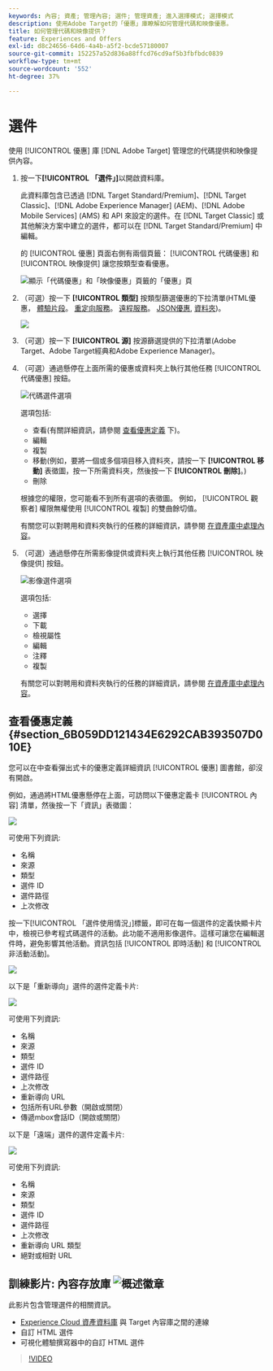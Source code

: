 ```yaml
---
keywords: 內容; 資產; 管理內容; 選件; 管理資產; 進入選擇模式; 選擇模式
description: 使用Adobe Target的「優惠」庫瞭解如何管理代碼和映像優惠。
title: 如何管理代碼和映像提供？
feature: Experiences and Offers
exl-id: d8c24656-64d6-4a4b-a5f2-bcde57180007
source-git-commit: 152257a52d836a88ffcd76cd9af5b3fbfbdc0839
workflow-type: tm+mt
source-wordcount: '552'
ht-degree: 37%

---
```


# 選件

使用 [!UICONTROL 優惠] 庫 [!DNL Adobe Target] 管理您的代碼提供和映像提供內容。

1. 按一下&#x200B;**[!UICONTROL 「選件」]**&#x200B;以開啟資料庫。

   此資料庫包含已透過 [!DNL Target Standard/Premium]、[!DNL Target Classic]、[!DNL Adobe Experience Manager] (AEM)、[!DNL Adobe Mobile Services] (AMS) 和 API 來設定的選件。在 [!DNL Target Classic] 或其他解決方案中建立的選件，都可以在 [!DNL Target Standard/Premium] 中編輯。

   的 [!UICONTROL 優惠] 頁面右側有兩個頁籤： [!UICONTROL 代碼優惠] 和 [!UICONTROL 映像提供] 讓您按類型查看優惠。

   ![顯示「代碼優惠」和「映像優惠」頁籤的「優惠」頁](/help/main/c-experiences/c-manage-content/assets/offers-page.png)

1. （可選）按一下 **[!UICONTROL 類型]** 按類型篩選優惠的下拉清單(HTML優惠， [體驗片段](/help/main/c-experiences/c-manage-content/aem-experience-fragments.md)。 [重定向服務](/help/main/c-experiences/c-manage-content/offer-redirect.md)。 [遠程服務](/help/main/c-experiences/c-manage-content/about-remote-offers.md)。 [JSON優惠](/help/main/c-experiences/c-manage-content/create-json-offer.md), [資料夾](/help/main/c-experiences/c-manage-content/create-content-folder.md))。

   ![](assets/offers_filter.png)

1. （可選）按一下 **[!UICONTROL 源]** 按源篩選提供的下拉清單(Adobe Target、Adobe Target經典和Adobe Experience Manager)。

1. （可選）通過懸停在上面所需的優惠或資料夾上執行其他任務 [!UICONTROL 代碼優惠] 按鈕。

   ![代碼選件選項](assets/offer-picker-large.png)

   選項包括:

   * 查看(有關詳細資訊，請參閱 [查看優惠定義](#section_6B059DD121434E6292CAB393507D010E) 下)。
   * 編輯
   * 複製
   * 移動(例如，要將一個或多個項目移入資料夾，請按一下 **[!UICONTROL 移動]** 表徵圖，按一下所需資料夾，然後按一下 **[!UICONTROL 刪除]**。)
   * 刪除

   根據您的權限，您可能看不到所有選項的表徵圖。 例如， [!UICONTROL 觀察者] 權限無權使用 [!UICONTROL 複製] 的雙曲餘切值。

   有關您可以對聘用和資料夾執行的任務的詳細資訊，請參閱 [在資產庫中處理內容](/help/main/c-experiences/c-manage-content/assets-working.md)。

1. （可選）通過懸停在所需影像提供或資料夾上執行其他任務 [!UICONTROL 映像提供] 按鈕。

   ![影像選件選項](/help/main/c-experiences/c-manage-content/assets/image-offers-icons.png)

   選項包括:

   * 選擇
   * 下載
   * 檢視屬性
   * 編輯
   * 注釋
   * 複製

   有關您可以對聘用和資料夾執行的任務的詳細資訊，請參閱 [在資產庫中處理內容](/help/main/c-experiences/c-manage-content/assets-working.md)。

## 查看優惠定義 {#section_6B059DD121434E6292CAB393507D010E}

您可以在中查看彈出式卡的優惠定義詳細資訊 [!UICONTROL 優惠] 圖書館，卻沒有開啟。

例如，通過將HTML優惠懸停在上面，可訪問以下優惠定義卡 [!UICONTROL 內容] 清單，然後按一下「資訊」表徵圖：

![](assets/offer-card-html.png)

可使用下列資訊:

* 名稱
* 來源
* 類型
* 選件 ID
* 選件路徑
* 上次修改

按一下[!UICONTROL 「選件使用情況」]標籤，即可在每一個選件的定義快顯卡片中，檢視已參考程式碼選件的活動。此功能不適用影像選件。這樣可讓您在編輯選件時，避免影響其他活動。資訊包括 [!UICONTROL 即時活動] 和 [!UICONTROL 非活動活動]。

![](assets/offer-card-usage.png)

以下是「重新導向」選件的選件定義卡片:

![](assets/offer-card-redirect.png)

可使用下列資訊:

* 名稱
* 來源
* 類型
* 選件 ID
* 選件路徑
* 上次修改
* 重新導向 URL
* 包括所有URL參數（開啟或關閉）
* 傳遞mbox會話ID（開啟或關閉）

以下是「遠端」選件的選件定義卡片:

![](assets/offer-card-remote.png)

可使用下列資訊:

* 名稱
* 來源
* 類型
* 選件 ID
* 選件路徑
* 上次修改
* 重新導向 URL 類型
* 絕對或相對 URL

## 訓練影片: 內容存放庫 ![概述徽章](/help/main/assets/overview.png)

此影片包含管理選件的相關資訊。

* [Experience Cloud 資產資料庫](https://experienceleague.adobe.com/docs/core-services/interface/assets/creative-cloud.html) 與 Target 內容庫之間的連線
* 自訂 HTML 選件
* 可視化體驗撰寫器中的自訂 HTML 選件

>[!VIDEO](https://video.tv.adobe.com/v/17387)
